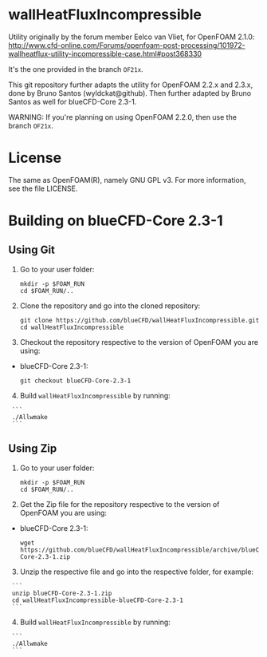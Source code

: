 wallHeatFluxIncompressible
==========================

Utility originally by the forum member Eelco van Vliet, for OpenFOAM 2.1.0: http://www.cfd-online.com/Forums/openfoam-post-processing/101972-wallheatflux-utility-incompressible-case.html#post368330

It's the one provided in the branch `OF21x`.

This git repository further adapts the utility for OpenFOAM 2.2.x and 2.3.x, done by Bruno Santos (wyldckat@github).
Then further adapted by Bruno Santos as well for blueCFD-Core 2.3-1.

WARNING: If you're planning on using OpenFOAM 2.2.0, then use the branch `OF21x`.


License
=======

The same as OpenFOAM(R), namely GNU GPL v3. For more information, see the file LICENSE.


Building on blueCFD-Core 2.3-1
==============================

Using Git
---------

  1. Go to your user folder:

     ```
     mkdir -p $FOAM_RUN
     cd $FOAM_RUN/..
     ```

  2. Clone the repository and go into the cloned repository:

     ```
     git clone https://github.com/blueCFD/wallHeatFluxIncompressible.git
     cd wallHeatFluxIncompressible
     ```

  3. Checkout the repository respective to the version of OpenFOAM you are using:

   * blueCFD-Core 2.3-1:

     ```
     git checkout blueCFD-Core-2.3-1
     ```

   4. Build `wallHeatFluxIncompressible` by running:

     ```
     ./Allwmake
     ```


Using Zip
---------

  1. Go to your user folder:

     ```
     mkdir -p $FOAM_RUN
     cd $FOAM_RUN/..
     ```

  2. Get the Zip file for the repository respective to the version of OpenFOAM you are using:

   * blueCFD-Core 2.3-1:

     ```
     wget https://github.com/blueCFD/wallHeatFluxIncompressible/archive/blueCFD-Core-2.3-1.zip
     ```

   3. Unzip the respective file and go into the respective folder, for example:

     ```
     unzip blueCFD-Core-2.3-1.zip
     cd wallHeatFluxIncompressible-blueCFD-Core-2.3-1
     ```
     
   4. Build `wallHeatFluxIncompressible` by running:

     ```
     ./Allwmake
     ```
